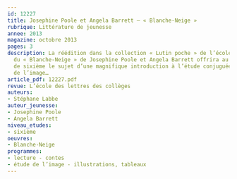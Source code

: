 ```yaml
---
id: 12227
title: Josephine Poole et Angela Barrett – « Blanche-Neige »
rubrique: Littérature de jeunesse
annee: 2013
magazine: octobre 2013
pages: 3
description: La réédition dans la collection « Lutin poche » de l’école des loisirs,
  du « Blanche-Neige » de Josephine Poole et Angela Barrett offrira au professeur
  de sixième le sujet d’une magnifique introduction à l’étude conjuguée du conte et
  de l’image…
article_pdf: 12227.pdf
revue: L’école des lettres des collèges
auteurs:
- Stéphane Labbe
auteur_jeunesse:
- Josephine Poole
- Angela Barrett
niveau_etudes:
- sixième
oeuvres:
- Blanche-Neige
programmes:
- lecture - contes
- étude de l’image - illustrations, tableaux
---
```

